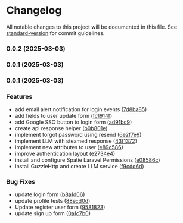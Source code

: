# Changelog

All notable changes to this project will be documented in this file. See [standard-version](https://github.com/conventional-changelog/standard-version) for commit guidelines.

### 0.0.2 (2025-03-03)

### 0.0.1 (2025-03-03)

### 0.0.1 (2025-03-03)


### Features

* add email alert notification for login events ([7d8ba85](https://github.com/paylusestudio/reconexia/commit/7d8ba85e93c92f18a900cf6b4b4ac7b0079701a5))
* add fields to user update form ([fc1914f](https://github.com/paylusestudio/reconexia/commit/fc1914f2a91d000bb200d1d5343eb3e3d66812c1))
* add Google SSO button to login form ([ad91bc9](https://github.com/paylusestudio/reconexia/commit/ad91bc9cb6b57e43a5c900537ce1e64a695308ae))
* create api response helper ([b0b801e](https://github.com/paylusestudio/reconexia/commit/b0b801ec524a491496d43a269aa11972d0da5abd))
* implement forgot password using resend ([6e2f7e9](https://github.com/paylusestudio/reconexia/commit/6e2f7e933a2b1a214257a1b4cb745920738ce5a1))
* implement LLM with steamed response ([43f1372](https://github.com/paylusestudio/reconexia/commit/43f13723e19e733f331fe7f83a36f8a4a2f3429c))
* implement new attributes to user ([e89c586](https://github.com/paylusestudio/reconexia/commit/e89c586bd82fb7ba843da7a819915af302e89596))
* improve authentication layout ([e2734e4](https://github.com/paylusestudio/reconexia/commit/e2734e4a054826e3a4113ee25746e81c022f7577))
* install and configure Spatie Laravel Permissions ([e08586c](https://github.com/paylusestudio/reconexia/commit/e08586cf433693216921e4e49e2e3bfbf2ae0a38))
* install GuzzleHttp and create LLM service ([f9cdd6d](https://github.com/paylusestudio/reconexia/commit/f9cdd6d94c47f45e25c7a593509c47cde7906ba0))


### Bug Fixes

* update login form ([b8a1d06](https://github.com/paylusestudio/reconexia/commit/b8a1d06acb2df5ec170ba73ed4fee5999777e841))
* update profile tests ([88ecd0d](https://github.com/paylusestudio/reconexia/commit/88ecd0d9132e4b697a9f0474af71ebcaea2e2c6c))
* Update register user form ([9581823](https://github.com/paylusestudio/reconexia/commit/9581823612fdf880348a0ecd8be84e71ea6ba999))
* update sign up form ([0a1c7b0](https://github.com/paylusestudio/reconexia/commit/0a1c7b0db03b3fcc855726ef981415e5661bd8d0))
